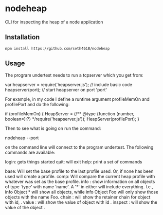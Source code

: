 nodeheap
========

CLI for inspecting the heap of a node application

## Installation

    npm install https://github.com/seth4618/nodeheap

## Usage

The program undertest needs to run a tcpserver which you get from:

   var heapserver = require('heapserver.js');	// include basic code
   heapserver(port);				// start heapserver on port 'port'

For example, in my code I define a runtime argument profileMemOn and profilePort and do the following:

   if (profileMemOn) {
       HeapServer = (/** @type {function (number, boolean=):?} */require('heapserver.js'));
       HeapServer(profilePort);
   }

Then to see what is going on run the command: 

   nodeheap --port <port>

   on the command line will connect to the program undertest.  The following commands are available:

   login: gets things started
   quit:  will exit
   help:  print a set of commands

   base:  Will set the base profile to the last profile used. Or, if none has been used will create a profile.
   comp:  Will compare the current heap profile with whatever was set as the base profile.
   info <type> <name>: show information on all objects of type 'type'
   	  with name 'name'.  A '*' in either will include everything.
   	  I.e., info Object * will show all objects, while info Object
   	  Foo will only show those objects with the name Foo.
   chain <id>: will show the retainer chain for object with id, <id>.
   value <id>: will show the value of object with id <id>.
   inspect <id> <path>: will show the value of the object <id>.<path>
